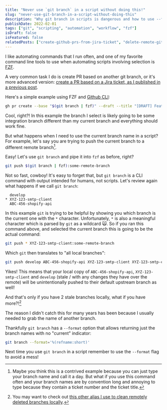 ```yaml
---
title: "Never use `git branch` in a script without doing this!"
slug: "never-use-git-branch-in-a-script-without-doing-this"
description: "Why git branch in scripts is dangerous and how to use --format option to avoid unintended consequences."
publishDate: 2022-02-01
tags: ["git", "scripting", "automation", "workflow", "fzf"]
isDraft: false
isFeatured: false
relatedPosts: ["create-github-prs-from-jira-ticket", "delete-remote-git-branch-the-declarative-way", "what-does-that-git-alias-do"]
---
```


I like automating commands that I run often, and one of my favorite command line
tools to use when automating scripts involving selection is
[FZF](https://github.com/junegunn/fzf).

A very common task I do is create PR
based on another git branch, or it's more advanced version: [create a PR based on a Jira
ticket, as I published in a previous post](https://doriankarter.com/create-github-prs-from-jira-ticket/).

Here's a simple example using FZF and [Github CLI](https://cli.github.com/):

```bash
gh pr create --base "$(git branch | fzf)" --draft --title "[DRAFT] Feature XYZ"
```

Cool, right?! In this example the branch I select is likely going to be some
integration branch different than my current branch and everything should work
fine.

But what happens when I need to use the current branch name in a script?
For example, let's say you are trying to push the current branch to a different remote branch[^1].

Easy! Let's use `git branch` and pipe it into `fzf` as before, right?

```bash
git push $(git branch | fzf):some-remote-branch
```

Not so fast, cowboy! It's easy to forget that, but `git branch` is a CLI command
with output intended for humans, not scripts. Let's review again what happens if
we call `git branch`:

```
  develop
* XYZ-123-smtp-client
  ABC-456-shopify-api
```

In this example `git` is trying to be helpful by showing you which branch is the
current one with the `*` character. Unfortunately, `*` is also a meaningful
character which is parsed by `git` as a wildcard 🙀. So if you ran this command
above, and selected the current branch this is going to be the actual command:

```bash
git push * XYZ-123-smtp-client:some-remote-branch
```

Which `git` then translates to "all local branches":

```bash
git push develop ABC-456-shopify-api XYZ-123-smtp-client XYZ-123-smtp-client:some-remote-branch
```

Yikes! This means that your local copy of `ABC-456-shopify-api`,
`XYZ-123-smtp-client` and `develop` (stale / with any changes they have over the
remote) will be unintentionally pushed to their default upstream branch as well!

And that's only if you have 2 stale branches locally, what if you have
more?![^2]

The reason I didn't catch this for many years has been because I usually needed
to grab the name of another branch.

Thankfully `git branch` has a `--format` option that allows returning just the
branch names with no "current" indicator:

```bash
git branch --format='%(refname:short)'
```

Next time you use `git branch` in a script remember to use the `--format` flag to
avoid a mess!

[^1]: Maybe you think this is a contrived example because you can just type your
      branch name and call it a day. But what if you use this command often and
      your branch names are by convention long and annoying to type because they
      contain a ticket number and the ticket title.

[^2]: You may want to check out [this other alias I use to clean remotely deleted
      branches locally](https://github.com/dkarter/dotfiles/blob/1862e076e0e3383aa5dad939c4b205f39a19175b/aliases#L94).